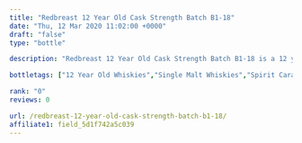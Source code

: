 ```yaml
---
title: "Redbreast 12 Year Old Cask Strength Batch B1-18"
date: "Thu, 12 Mar 2020 11:02:00 +0000"
draft: "false"
type: "bottle"

description: "Redbreast 12 Year Old Cask Strength Batch B1-18 is a 12 year old single malt whisky. The best price currently available is from for only £ we don't have any review data for this single malt whisky yet, let us know what you think in the comments below."

bottletags: ["12 Year Old Whiskies","Single Malt Whiskies","Spirit Caramel (E150A)","Whiskies may contain Spirit Caramel (E150A)","Whiskies of Ireland"]

rank: "0"
reviews: 0

url: /redbreast-12-year-old-cask-strength-batch-b1-18/
affiliate1: field_5d1f742a5c039
---
```



